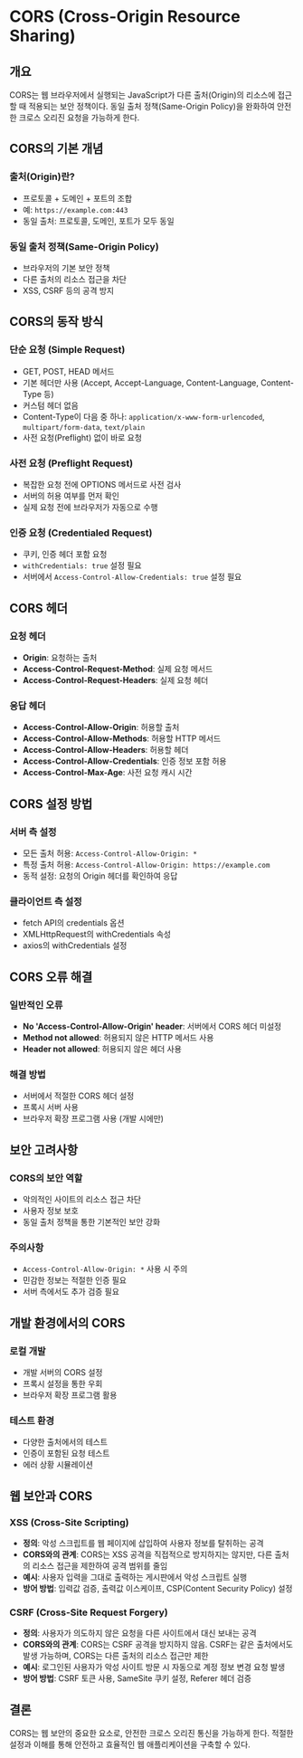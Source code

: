 # CORS (Cross-Origin Resource Sharing)

## 개요

CORS는 웹 브라우저에서 실행되는 JavaScript가 다른 출처(Origin)의 리소스에 접근할 때 적용되는 보안 정책이다. 동일 출처 정책(Same-Origin Policy)을 완화하여 안전한 크로스 오리진 요청을 가능하게 한다.

## CORS의 기본 개념

### 출처(Origin)란?

- 프로토콜 + 도메인 + 포트의 조합
- 예: `https://example.com:443`
- 동일 출처: 프로토콜, 도메인, 포트가 모두 동일

### 동일 출처 정책(Same-Origin Policy)

- 브라우저의 기본 보안 정책
- 다른 출처의 리소스 접근을 차단
- XSS, CSRF 등의 공격 방지

## CORS의 동작 방식

### 단순 요청 (Simple Request)

- GET, POST, HEAD 메서드
- 기본 헤더만 사용 (Accept, Accept-Language, Content-Language, Content-Type 등)
- 커스텀 헤더 없음
- Content-Type이 다음 중 하나: `application/x-www-form-urlencoded`, `multipart/form-data`, `text/plain`
- 사전 요청(Preflight) 없이 바로 요청

### 사전 요청 (Preflight Request)

- 복잡한 요청 전에 OPTIONS 메서드로 사전 검사
- 서버의 허용 여부를 먼저 확인
- 실제 요청 전에 브라우저가 자동으로 수행

### 인증 요청 (Credentialed Request)

- 쿠키, 인증 헤더 포함 요청
- `withCredentials: true` 설정 필요
- 서버에서 `Access-Control-Allow-Credentials: true` 설정 필요

## CORS 헤더

### 요청 헤더

- **Origin**: 요청하는 출처
- **Access-Control-Request-Method**: 실제 요청 메서드
- **Access-Control-Request-Headers**: 실제 요청 헤더

### 응답 헤더

- **Access-Control-Allow-Origin**: 허용할 출처
- **Access-Control-Allow-Methods**: 허용할 HTTP 메서드
- **Access-Control-Allow-Headers**: 허용할 헤더
- **Access-Control-Allow-Credentials**: 인증 정보 포함 허용
- **Access-Control-Max-Age**: 사전 요청 캐시 시간

## CORS 설정 방법

### 서버 측 설정

- 모든 출처 허용: `Access-Control-Allow-Origin: *`
- 특정 출처 허용: `Access-Control-Allow-Origin: https://example.com`
- 동적 설정: 요청의 Origin 헤더를 확인하여 응답

### 클라이언트 측 설정

- fetch API의 credentials 옵션
- XMLHttpRequest의 withCredentials 속성
- axios의 withCredentials 설정

## CORS 오류 해결

### 일반적인 오류

- **No 'Access-Control-Allow-Origin' header**: 서버에서 CORS 헤더 미설정
- **Method not allowed**: 허용되지 않은 HTTP 메서드 사용
- **Header not allowed**: 허용되지 않은 헤더 사용

### 해결 방법

- 서버에서 적절한 CORS 헤더 설정
- 프록시 서버 사용
- 브라우저 확장 프로그램 사용 (개발 시에만)

## 보안 고려사항

### CORS의 보안 역할

- 악의적인 사이트의 리소스 접근 차단
- 사용자 정보 보호
- 동일 출처 정책을 통한 기본적인 보안 강화

### 주의사항

- `Access-Control-Allow-Origin: *` 사용 시 주의
- 민감한 정보는 적절한 인증 필요
- 서버 측에서도 추가 검증 필요

## 개발 환경에서의 CORS

### 로컬 개발

- 개발 서버의 CORS 설정
- 프록시 설정을 통한 우회
- 브라우저 확장 프로그램 활용

### 테스트 환경

- 다양한 출처에서의 테스트
- 인증이 포함된 요청 테스트
- 에러 상황 시뮬레이션

## 웹 보안과 CORS

### XSS (Cross-Site Scripting)

- **정의**: 악성 스크립트를 웹 페이지에 삽입하여 사용자 정보를 탈취하는 공격
- **CORS와의 관계**: CORS는 XSS 공격을 직접적으로 방지하지는 않지만, 다른 출처의 리소스 접근을 제한하여 공격 범위를 줄임
- **예시**: 사용자 입력을 그대로 출력하는 게시판에서 악성 스크립트 실행
- **방어 방법**: 입력값 검증, 출력값 이스케이프, CSP(Content Security Policy) 설정

### CSRF (Cross-Site Request Forgery)

- **정의**: 사용자가 의도하지 않은 요청을 다른 사이트에서 대신 보내는 공격
- **CORS와의 관계**: CORS는 CSRF 공격을 방지하지 않음. CSRF는 같은 출처에서도 발생 가능하며, CORS는 다른 출처의 리소스 접근만 제한
- **예시**: 로그인된 사용자가 악성 사이트 방문 시 자동으로 계정 정보 변경 요청 발생
- **방어 방법**: CSRF 토큰 사용, SameSite 쿠키 설정, Referer 헤더 검증

## 결론

CORS는 웹 보안의 중요한 요소로, 안전한 크로스 오리진 통신을 가능하게 한다. 적절한 설정과 이해를 통해 안전하고 효율적인 웹 애플리케이션을 구축할 수 있다.
